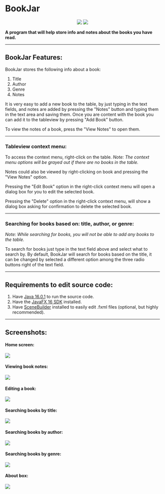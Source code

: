 # BookJar

<p align="center">
  <a href="https://github.com/jrt345/BookJar/releases/"><img src="https://img.shields.io/github/v/release/jrt345/bookjar"/></a>
  <a href="https://opensource.org/licenses/MIT"><img src="https://img.shields.io/github/license/jrt345/bookjar"/></a>
</p>

**A program that will help store info and notes about the books you have read.**

***

## BookJar Features:

BookJar stores the following info about a book: 

1. Title
2. Author 
3. Genre
4. Notes 

It is very easy to add a new book to the table, by just typing in the text fields,
and notes are added by pressing the "Notes" button and typing them in the text area
and saving them. Once you are content with the book you can add it to the tableview
by pressing "Add Book" button.

To view the notes of a book, press the "View Notes" to open them.

***

### Tableview context menu:

To access the context menu, right-click on the table.
*Note: The context menu options will be grayed out if there are no books in the table.*

Notes could also be viewed by right-clicking on book and pressing the "View Notes" option.

Pressing the "Edit Book" option in the right-click context menu will open a
dialog box for you to edit the selected book.

Pressing the "Delete" option in the right-click context menu, will show a dialog box 
asking for confirmation to delete the selected book.

***

### Searching for books based on: title, author, or genre:
*Note: While searching for books, you will not be able to add any books to the table.*

To search for books just type in the text field above and select what to search by.
By default, BookJar will search for books based on the title, it can be changed
by selected a different option among the three radio buttons right of the text field.

***

## Requirements to edit source code:

1. Have [Java 16.0.1](https://jdk.java.net/) to run the source code.
2. Have the [JavaFX 16 SDK](https://gluonhq.com/products/javafx/) installed.
3. Have [SceneBuilder](https://gluonhq.com/products/scene-builder/) installed to easily edit .fxml files (optional, but highly recommended).

***

## Screenshots:

#### Home screen:
<img src="screenshots/BookJar-home.png"/>

#### Viewing book notes:
<img src="screenshots/BookJar-view_notes.png"/>

#### Editing a book:
<img src="screenshots/BookJar-edit_book.png"/>

#### Searching books by title:
<img src="screenshots/BookJar-search-title.png"/>

#### Searching books by author:
<img src="screenshots/BookJar-search-author.png"/>

#### Searching books by genre:
<img src="screenshots/BookJar-search-genre.png"/>

#### About box:
<img src="screenshots/BookJar-about.png"/>
